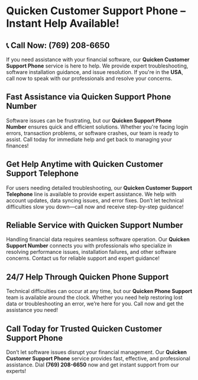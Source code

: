 # Quicken Customer Support Phone – Instant Help Available!

## 📞 **Call Now: (769) 208-6650**

If you need assistance with your financial software, our **Quicken Customer Support Phone** service is here to help. We provide expert troubleshooting, software installation guidance, and issue resolution. If you're in the **USA**, call now to speak with our professionals and resolve your concerns.

## Fast Assistance via **Quicken Support Phone Number**

Software issues can be frustrating, but our **Quicken Support Phone Number** ensures quick and efficient solutions. Whether you're facing login errors, transaction problems, or software crashes, our team is ready to assist. Call today for immediate help and get back to managing your finances!

## Get Help Anytime with **Quicken Customer Support Telephone**

For users needing detailed troubleshooting, our **Quicken Customer Support Telephone** line is available to provide expert assistance. We help with account updates, data syncing issues, and error fixes. Don’t let technical difficulties slow you down—call now and receive step-by-step guidance!

## Reliable Service with **Quicken Support Number**

Handling financial data requires seamless software operation. Our **Quicken Support Number** connects you with professionals who specialize in resolving performance issues, installation failures, and other software concerns. Contact us for reliable support and expert guidance!

## 24/7 Help Through **Quicken Phone Support**

Technical difficulties can occur at any time, but our **Quicken Phone Support** team is available around the clock. Whether you need help restoring lost data or troubleshooting an error, we’re here for you. Call now and get the assistance you need!

## Call Today for Trusted **Quicken Customer Support Phone**

Don’t let software issues disrupt your financial management. Our **Quicken Customer Support Phone** service provides fast, effective, and professional assistance. Dial **(769) 208-6650** now and get instant support from our experts!
